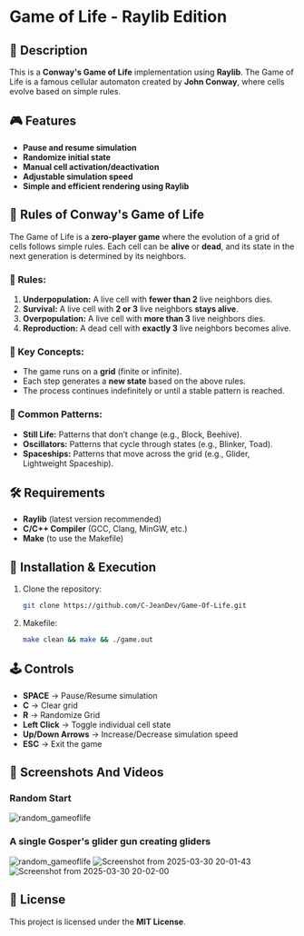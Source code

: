 # Game of Life - Raylib Edition

## 📜 Description
This is a **Conway's Game of Life** implementation using **Raylib**. The Game of Life is a famous cellular automaton created by **John Conway**, where cells evolve based on simple rules.

## 🎮 Features
- **Pause and resume simulation**
- **Randomize initial state**
- **Manual cell activation/deactivation**
- **Adjustable simulation speed**
- **Simple and efficient rendering using Raylib**

## 🔬 Rules of Conway's Game of Life

The Game of Life is a **zero-player game** where the evolution of a grid of cells follows simple rules. Each cell can be **alive** or **dead**, and its state in the next generation is determined by its neighbors.

### 📜 Rules:
1. **Underpopulation:** A live cell with **fewer than 2** live neighbors dies.  
2. **Survival:** A live cell with **2 or 3** live neighbors **stays alive**.  
3. **Overpopulation:** A live cell with **more than 3** live neighbors dies.  
4. **Reproduction:** A dead cell with **exactly 3** live neighbors becomes alive.

### 🎯 Key Concepts:
- The game runs on a **grid** (finite or infinite).
- Each step generates a **new state** based on the above rules.
- The process continues indefinitely or until a stable pattern is reached.

### 🔄 Common Patterns:
- **Still Life:** Patterns that don’t change (e.g., Block, Beehive).  
- **Oscillators:** Patterns that cycle through states (e.g., Blinker, Toad).  
- **Spaceships:** Patterns that move across the grid (e.g., Glider, Lightweight Spaceship).

## 🛠 Requirements

- **Raylib** (latest version recommended)
- **C/C++ Compiler** (GCC, Clang, MinGW, etc.)
- **Make** (to use the Makefile)

## 🚀 Installation & Execution

1. Clone the repository:
   ```bash
   git clone https://github.com/C-JeanDev/Game-Of-Life.git
2. Makefile:
     ```bash
     make clean && make && ./game.out

## 🕹️ Controls

- **SPACE** → Pause/Resume simulation   
- **C** → Clear grid  
- **R** -> Randomize Grid  
- **Left Click** → Toggle individual cell state 
- **Up/Down Arrows** → Increase/Decrease simulation speed  
- **ESC** → Exit the game  

## 📸 Screenshots And Videos

### Random Start
![random_gameoflife](https://github.com/user-attachments/assets/59db4a2f-6196-49e2-b3ac-603d246b556a)
### A single Gosper's glider gun creating gliders
![random_gameoflife](https://github.com/user-attachments/assets/ac3b0766-10a6-48b7-b9b3-b06e1790e648)
![Screenshot from 2025-03-30 20-01-43](https://github.com/user-attachments/assets/9e9397a2-4b20-46ec-96b5-a52c615ee7f7)
![Screenshot from 2025-03-30 20-02-00](https://github.com/user-attachments/assets/9db89488-51a9-47e5-b34d-2f19f9cebeb4)



## 📄 License

This project is licensed under the **MIT License**. 
